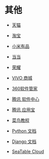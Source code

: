 # 其他

<div id = "首"></div>
<script src = "../js/首.js"></script>

* [天猫](https://www.tmall.com/)
* [淘宝](https://m.taobao.com/)
* [小米有品](https://m.xiaomiyoupin.com/main)
* [当当](https://m.dangdang.com/)
* [荣耀](https://www.hihonor.com/cn/m/home)
* [VIVO 商城](https://shop.vivo.com.cn/wap/)

* [360软件管家](https://soft.360.cn/)
* [腾讯 软件中心](https://pc.qq.com/)
* [腾讯 应用宝](https://sj.qq.com/)

* [菜鸟教程](https://www.runoob.com/)
* [Python 文档](https://docs.python.org/zh-cn/3/)
* [Django 文档](https://docs.djangoproject.com/zh-hans/)
* [SeaTable Cloud](https://cloud.seatable.cn/)
